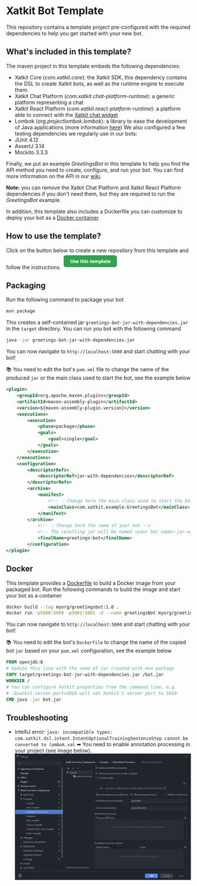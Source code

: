 # Xatkit Bot Template
This repository contains a template project pre-configured with the required dependencies to help you get started with your new bot.



## What's included in this template?

The maven project in this template embeds the following dependencies:
- Xatkit Core (_com.xatkit.core_): the Xatkit SDK, this dependency contains the DSL to create Xatkit bots, as well as the runtime engine to execute them.
- Xatkit Chat Platform (_com.xatkit.chat-platform-runtime_): a generic platform representing a chat
- Xatkit React Platform (_com.xatkit.react-platform-runtime_): a platform able to connect with the [Xatkit chat widget](https://github.com/xatkit-bot-platform/xatkit-chat-widget)
- Lombok (_org.projectlombok.lombok_): a library to ease the development of Java applications (more information [here](https://projectlombok.org/))
We also configured a few testing dependencies we regularly use in our bots:
- JUnit 4.12
- AssertJ 3.14
- Mockito 3.3.3

Finally, we put an example _GreetingsBot_ in this template to help you find the API method you need to create, configure, and run your bot. You can find more information on the API in our [wiki](https://github.com/xatkit-bot-platform/xatkit/wiki).

**Note:** you can remove the Xatkit Chat Platform and Xatkit React Platform dependencies if you don't need them, but they are required to run the _GreetingsBot_ example.

In addition, this template also includes a Dockerfile you can customize to deploy your bot as a [Docker container](#docker).

## How to use the template?
Click on the button below to create a new repository from this template and follow the instructions.
[![Use this template](docs/img/template_button.png)](https://github.com/xatkit-bot-platform/xatkit-bot-template/generate)



## Packaging

Run the following command to package your bot
```bash
mvn package
```
This creates a self-contained jar `greetings-bot-jar-with-dependencies.jar` in the `target` directory. You can run you bot with the following command
```bash
java -jar greetings-bot-jar-with-dependencies.jar
```
You can now navigate to `http://localhost:5000` and start chatting with your bot! 

📚 You need to edit the bot's `pom.xml` file to change the name of the produced `jar` or the main class used to start the bot, see the example below
```xml
<plugin>
    <groupId>org.apache.maven.plugins</groupId>
    <artifactId>maven-assembly-plugin</artifactId>
    <version>${maven-assembly-plugin.version}</version>
    <executions>
        <execution>
            <phase>package</phase>
            <goals>
                <goal>single</goal>
            </goals>
        </execution>
    </executions>
    <configuration>
        <descriptorRefs>
            <descriptorRef>jar-with-dependencies</descriptorRef>
        </descriptorRefs>
        <archive>
            <manifest>
                <!-- 💡 Change here the main class used to start the bot !-->
                <mainClass>com.xatkit.example.GreetingsBot</mainClass>
            </manifest>
        </archive>
            <!-- 💡 Change here the name of your bot -->
            <!-- The resulting jar will be named <your bot name>-jar-with-dependency.jar -->
            <finalName>greetings-bot</finalName>
        </configuration>
</plugin>
```



## Docker

This template provides a [Dockerfile](https://github.com/xatkit-bot-platform/xatkit-bot-template/blob/master/Dockerfile) to build a Docker image from your packaged bot. Run the following commands to build the image and start your bot as a container

```bash
docker build --tag myorg/greetingsbot:1.0 .
docker run -p5000:5000 -p5001:5001 -d --name greetingsBot myorg/greetingsbot:1.0
```

You can now navigate to `http://localhost:5000` and start chatting with your bot! 

📚 You need to edit the bot's `Dockerfile` to change the name of the copied bot `jar` based on your `pom.xml` configuration, see the example below

```dockerfile
FROM openjdk:8
# Update this line with the name of jar created with mvn package
COPY target/greetings-bot-jar-with-dependencies.jar /bot.jar
WORKDIR /
# You can configure Xatkit properties from the command line, e.g.
# -Dxatkit.server.port=5010 will set Xatkit's server port to 5010
CMD java -jar bot.jar
```



## Troubleshooting

- IntelliJ error: `java: incompatible types: com.xatkit.dsl.intent.IntentOptionalTrainingSentenceStep cannot be converted to lombok.val` ➡ You need to enable annotation processing in your project (see image below).
![Enable annotation processing in IntelliJ](docs/img/enable_annotation_processing_intellij.png)


